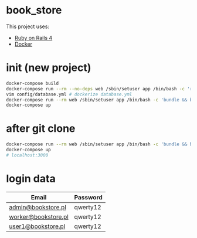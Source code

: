 # book_store

This project uses:
- [Ruby on Rails 4](http://rubyonrails.org/)
- [Docker](https://www.docker.com/)

# init (new project)
```bash
docker-compose build
docker-compose run --rm --no-deps web /sbin/setuser app /bin/bash -c 'rails new /home/app/book_store -f -B -d=postgresql && mv /home/app/book_store/{*,.*} /home/app/webapp/ 2> /dev/null && rmdir /home/app/book_store'
vim config/database.yml # dockerize database.yml
docker-compose run --rm web /sbin/setuser app /bin/bash -c 'bundle && bundle exec rake db:create'
docker-compose up
```

# after git clone
```bash
docker-compose run --rm web /sbin/setuser app /bin/bash -c 'bundle && bundle exec rake db:create && bundle exec rake db:migrate && bundle exec rake db:seed'
docker-compose up
# localhost:3000
```

# login data
| Email               | Password |
|---------------------|----------|
| admin@bookstore.pl  | qwerty12 |
| worker@bookstore.pl | qwerty12 |
| user1@bookstore.pl  | qwerty12 |
